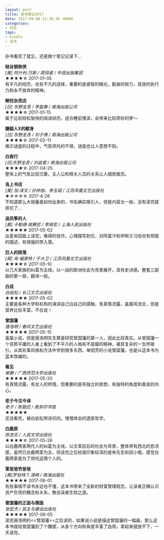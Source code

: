 ```yaml
---
layout: post
title: 读书笔记2017
date: 2017-09-08 11:36:36 +0800
categories:
- 日志
tags:
- kindle
- 读书
---
```


杂书看完了就忘，还是做个笔记记录下...

**硅谷钢铁侠**    
*[美] 阿什利·万斯 / 周恒星 / 中信出版集团*    
★★★★☆ 2017-01-05      
有平凡的经历，也有不凡的选择，重要的是睿智的眼光，勤奋的努力，高效的执行力和永不放弃的精神。    

**解忧杂货店**    
*[日] 东野圭吾 / 李盈春 / 南海出版公司*    
★★★★☆ 2017-01-15    
属于比较轻松愉快的阅读经历，适合睡前慢读，会带来比较奇妙的梦～    

**嫌疑人X的献身**    
*[日] 东野圭吾 / 刘子倩 / 南海出版公司*    
★★★★☆ 2017-02-11    
揭示谜底的过程中，气氛烘托的不错，谜底也让人意想不到。    

**白夜行**    
*[日]东野圭吾 / 刘姿君 / 南海出版公司*    
★★★★☆ 2017-04-25    
整体上的气氛比较沉重，主人公和相关人员的关系让人细思极恐。     

**岛上书店**    
*[美] 加·泽文 / 孙仲旭、李玉瑶 / 江苏凤凰文艺出版社*    
★☆☆☆☆ 2017-4-26    
不知道那么大销量是如何出来的，书名确实吸引人，但是内容太一般，没有读完就弃坑了…     

**追风筝的人**    
*[美] 卡勒德·胡赛尼 / 李继宏 / 上海人民出版社*    
★★★★★ 2017-05-02    
出差来回路上读完，难得的佳作。心理描写到位，对阿富汗和伊斯兰习俗也有侧面的描述，有很强的带入感。    

**巨人的陨落**    
*[英] 肯·福莱特 / 于大卫 / 江苏凤凰文艺出版社*    
★★★★☆ 2017-05-10    
以几大家族的纠葛为主线，以一战的欧洲社会为背景展开，具有史诗感。整套三部曲的第一部，翻译一般。    

**白说**    
*白岩松 / 长江文艺出版社*    
★★★★★ 2017-05-02    
主要是各种大学和机构的演讲自己白自己的感触，有真情流露，虽属鸡汤文，但是营养比较丰富，不白说！    

**曾国藩**    
*唐浩明 / 春风文艺出版社*    
★★★★★ 2017-05-15    
虽属小说，但是唐浩明先生算是研究曾国藩的第一人，因此比较真实。从曾国藩一个资质平庸的人身上看到了不平凡的人格和不屈服的精神，被其复杂的一生所吸引，从其处事风格和方法中学到很多东西。单田芳的小说曾国藩，也是以这本书为蓝本改编的。    

**看见**    
*柴静 / 广西师范大学出版社*    
★★★★★ 2017-05-20    
有真情流露，有女人的矫情，但重要的是有独立的思想，有独特的角度和善良的内心。    

**老子今注今译**    
*老子 / 陈鼓应 / 商务印书馆*    
★★★★★     
还没看完，被白岩松带进坑的。慢慢体会的道家哲学。    

**白鹿原**    
*陈忠实 / 人民文学出版社*    
★★★★☆ 2017-05-26    
以白鹿两家两代人的纠葛为主线，以文革前后的社会为背景，整体带有西北的悲凉感，虽然已白鹿两家为主，但读完之后给我印象较深的是朱先生和田小俄，感觉白鹿两家是为了烘托这两个人的。    

**富爸爸穷爸爸**    
*[美]罗伯特.T.清崎 / 南海出版社*    
★★★★★ 2017-06-01    
有些事情不读书永远也不懂，这本书带来了全新的财富管理观念，让读者正确认识资产负债的概念和关系，教会读者生财之道。    

**曾国藩的正面与侧面**    
*张宏杰 / 民主与建设出版社*    
★★★★★ 2017-06-05    
读完唐浩明的<<曾国藩>>之后读的，如果说小说是描述曾国藩的一幅画，那么这本书就给曾国藩刻了个雕塑，从各个方向和角度丰富了血肉，拿起来就放不下，一天读完。    















